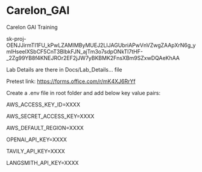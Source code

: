 # Carelon_GAI
Carelon GAI Training

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

Lab Details are there in Docs/Lab_Details... file

Pretest link: https://forms.office.com/r/mK4XJ6RrYf

Create a .env file in root folder and add below key value pairs:

AWS_ACCESS_KEY_ID=XXXX

AWS_SECRET_ACCESS_KEY=XXXX

AWS_DEFAULT_REGION=XXXX

OPENAI_API_KEY=XXXX

TAVILY_API_KEY=XXXX

LANGSMITH_API_KEY=XXXX


